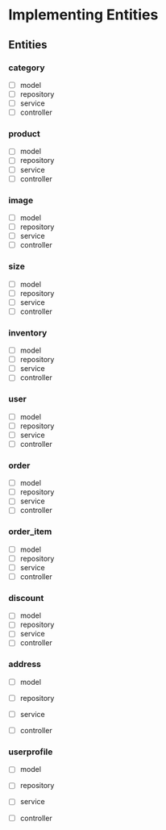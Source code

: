 # Implementing Entities

## Entities
### category
- [ ] model
- [ ] repository
- [ ] service
- [ ] controller

### product
- [ ] model
- [ ] repository
- [ ] service
- [ ] controller

### image
- [ ] model
- [ ] repository
- [ ] service
- [ ] controller

### size
- [ ] model
- [ ] repository
- [ ] service
- [ ] controller

### inventory
- [ ] model
- [ ] repository
- [ ] service
- [ ] controller

### user
- [ ] model
- [ ] repository
- [ ] service
- [ ] controller

### order
- [ ] model
- [ ] repository
- [ ] service
- [ ] controller

### order_item
- [ ] model
- [ ] repository
- [ ] service
- [ ] controller

### discount
- [ ] model
- [ ] repository
- [ ] service
- [ ] controller

### address
- [ ] model
- [ ] repository
- [ ] service
- [ ] controller


### userprofile
- [ ] model
- [ ] repository
- [ ] service
- [ ] controller


